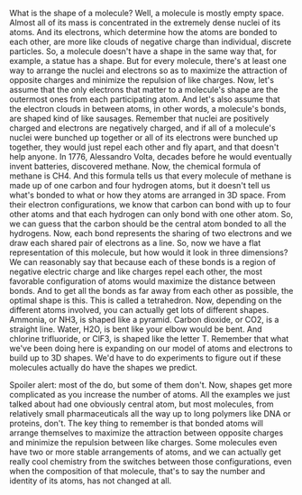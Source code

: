 
What is the shape of a molecule?
Well, a molecule is mostly empty space.
Almost all of its mass is concentrated
in the extremely dense nuclei of its atoms.
And its electrons,
which determine how the atoms
are bonded to each other,
are more like clouds of negative charge
than individual, discrete particles.
So, a molecule doesn&#39;t have a shape
in the same way that, for example,
a statue has a shape.
But for every molecule,
there&#39;s at least one way
to arrange the nuclei and electrons
so as to maximize the attraction
of opposite charges
and minimize the repulsion
of like charges.
Now, let&#39;s assume that the only electrons
that matter to a molecule&#39;s shape
are the outermost ones from each participating atom.
And let&#39;s also assume
that the electron clouds in between atoms,
in other words, a molecule&#39;s bonds,
are shaped kind of like sausages.
Remember that nuclei are positively charged
and electrons are negatively charged,
and if all of a molecule&#39;s nuclei
were bunched up together
or all of its electrons were bunched up together,
they would just repel each other and fly apart,
and that doesn&#39;t help anyone.
In 1776, Alessandro Volta,
decades before he would eventually invent batteries,
discovered methane.
Now, the chemical formula of methane is CH4.
And this formula tells us
that every molecule of methane
is made up of one carbon and four hydrogen atoms,
but it doesn&#39;t tell us what&#39;s bonded to what
or how they atoms are arranged in 3D space.
From their electron configurations,
we know that carbon can bond
with up to four other atoms
and that each hydrogen can only bond
with one other atom.
So, we can guess
that the carbon should be the central atom
bonded to all the hydrogens.
Now, each bond represents
the sharing of two electrons
and we draw each shared pair of electrons as a line.
So, now we have a flat representation
of this molecule,
but how would it look in three dimensions?
We can reasonably say
that because each of these bonds
is a region of negative electric charge
and like charges repel each other,
the most favorable configuration of atoms
would maximize the distance between bonds.
And to get all the bonds
as far away from each other as possible,
the optimal shape is this.
This is called a tetrahedron.
Now, depending on the different atoms involved,
you can actually get lots of different shapes.
Ammonia, or NH3, is shaped like a pyramid.
Carbon dioxide, or CO2, is a straight line.
Water, H2O, is bent like your elbow would be bent.
And chlorine trifluoride, or ClF3,
is shaped like the letter T.
Remember that what we&#39;ve been doing here
is expanding on our model of atoms and electrons
to build up to 3D shapes.
We&#39;d have to do experiments
to figure out if these molecules
actually do have the shapes we predict.

Spoiler alert:
most of the do, but some of them don&#39;t.
Now, shapes get more complicated
as you increase the number of atoms.
All the examples we just talked about
had one obviously central atom,
but most molecules,
from relatively small pharmaceuticals
all the way up to long polymers
like DNA or proteins, don&#39;t.
The key thing to remember
is that bonded atoms will arrange themselves
to maximize the attraction between opposite charges
and minimize the repulsion between like charges.
Some molecules even have two or more
stable arrangements of atoms,
and we can actually get really cool chemistry
from the switches between those configurations,
even when the composition of that molecule,
that&#39;s to say the number and identity of its atoms,
has not changed at all.
